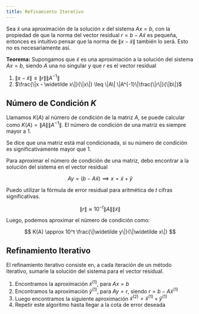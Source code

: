 ```yaml
---
title: Refinamiento Iterativo
---
```


Sea $\widetilde x$ una aproximación de la solución $x$ del sistema $Ax = b$, con la propiedad de que la norma del vector residual $r = b - A\widetilde x$ es pequeña, entonces es intuitivo pensar que la norma de $\| x - \widetilde x \|$ también lo será. Esto no es necesariamente así.

**Teorema:** Supongamos que $\widetilde x$ es una aproximación a la solución del sistema $Ax = b$, siendo $A$ una no singular y que $r$ es el vector residual

1. $\|x - \widetilde x\| \leq \|r\|\|A^{-1}\|$
2. $\frac{\|x - \widetilde x\|}{\|x\|} \leq \|A\| \|A^{-1}\|\frac{\|r\|}{\|b\|}$

## Número de Condición $K$

Llamamos $K(A)$ al número de condición de la matriz $A$, se puede calcular como $K(A) =\|A\|\|A^{-1}\|$. El número de condición de una matriz es siempre mayor a $1$.

Se dice que una matriz está mal condicionada, si su número de condición es significativamente mayor que $1$.

Para aproximar el número de condición de una matriz, debo encontrar a la solución del sistema en el vector residual

$$
Ay = (b - A\widetilde x) \implies x = \widetilde x + \widetilde y 
$$

Puedo utilizar la fórmula de error residual para aritmética de $t$ cifras significativas.

$$
\|r\| \approx 10^{-t}\|A\| \|\widetilde x\|
$$

Luego, podemos aproximar el número de condición como:

$$
K(A) \approx 10^t \frac{\|\widetilde y\|}{\|\widetilde x\|}
$$

## Refinamiento Iterativo

El refinamiento iterativo consiste en, a cada iteración de un método iterativo, sumarle la solución del sistema para el vector residual.

1. Encontramos la aproximación $\widetilde x^{(1)}$, para $Ax = b$
2. Encontramos la aproximación $\widetilde y^{(1)}$, para $Ay = r$, siendo $r = b-A\widetilde x^{(1)}$
3. Luego encontramos la siguiente aproximación $\widetilde x^{(2)} = \widetilde x^{(1)} + \widetilde y^{(1)}$
4. Repetir este algoritmo hasta llegar a la cota de error deseada
